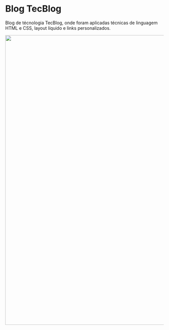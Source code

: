 <h1>Blog TecBlog</h1>

<p>Blog de técnologia TecBlog, onde foram aplicadas técnicas de linguagem HTML e CSS, layout líquido e links personalizados.</p>

<img src="https://github.com/thiagobalonyi/blog-tecnologia/blob/master/Video%20Tecblog.gif" width="920">
